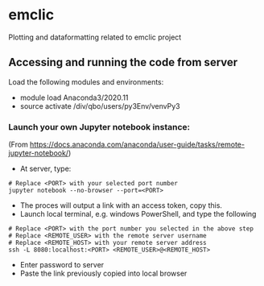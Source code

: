 # emclic
Plotting and dataformatting related to emclic project

## Accessing and running the code from server
Load the following modules and environments:  
- module load Anaconda3/2020.11
- source activate /div/qbo/users/py3Env/venvPy3

### Launch your own Jupyter notebook instance:
(From https://docs.anaconda.com/anaconda/user-guide/tasks/remote-jupyter-notebook/)
- At server, type:  
```
# Replace <PORT> with your selected port number
jupyter notebook --no-browser --port=<PORT>
```
- The proces will output a link with an access token, copy this.   
- Launch local terminal, e.g. windows PowerShell, and type the following  
```
# Replace <PORT> with the port number you selected in the above step
# Replace <REMOTE_USER> with the remote server username
# Replace <REMOTE_HOST> with your remote server address
ssh -L 8080:localhost:<PORT> <REMOTE_USER>@<REMOTE_HOST>
```
- Enter password to server
- Paste the link previously copied into local browser



